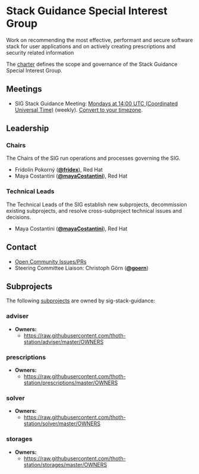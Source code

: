 <!---
This is an autogenerated file!

Please do not edit this file directly, but instead make changes to the
sigs.yaml file in the project root.

To understand how this file is generated, see https://git.k8s.io/community/generator/README.md

for Thoth we use `podman run --rm -e WHAT -e GO111MODULE=on -e GOPROXY -v $(pwd):/go/src/app:Z golang:1.12 make -C /go/src/app generate`

--->

# Stack Guidance Special Interest Group

Work on recommending the most effective, performant and secure software stack for user applications and on actively creating prescriptions and security related information

The [charter](charter.md) defines the scope and governance of the Stack Guidance Special Interest Group.

## Meetings
* SIG Stack Guidance Meeting: [Mondays at 14:00 UTC (Coordinated Universal Time)](meet.google.com/umj-bgfi-ouo) (weekly). [Convert to your timezone](http://www.thetimezoneconverter.com/?t=14:00&tz=UTC%20%28Coordinated%20Universal%20Time%29).

## Leadership

### Chairs

The Chairs of the SIG run operations and processes governing the SIG.

* Fridolín Pokorný (**[@fridex](https://github.com/fridex)**), Red Hat
* Maya Costantini (**[@mayaCostantini](https://github.com/mayaCostantini)**), Red Hat

### Technical Leads

The Technical Leads of the SIG establish new subprojects, decommission existing
subprojects, and resolve cross-subproject technical issues and decisions.

* Maya Costantini (**[@mayaCostantini](https://github.com/mayaCostantini)**), Red Hat

## Contact
- [Open Community Issues/PRs](https://github.com/kubernetes/community/labels/sig%2Fstack-guidance)
- Steering Committee Liaison: Christoph Görn (**[@goern](https://github.com/goern)**)

## Subprojects

The following [subprojects][subproject-definition] are owned by sig-stack-guidance:
### adviser
- **Owners:**
  - https://raw.githubusercontent.com/thoth-station/adviser/master/OWNERS
### prescriptions
- **Owners:**
  - https://raw.githubusercontent.com/thoth-station/prescriptions/master/OWNERS
### solver
- **Owners:**
  - https://raw.githubusercontent.com/thoth-station/solver/master/OWNERS
### storages
- **Owners:**
  - https://raw.githubusercontent.com/thoth-station/storages/master/OWNERS

[subproject-definition]: https://github.com/kubernetes/community/blob/master/governance.md#subprojects
<!-- BEGIN CUSTOM CONTENT -->

<!-- END CUSTOM CONTENT -->
